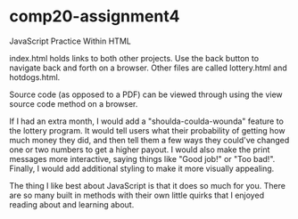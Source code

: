# comp20-assignment4
JavaScript Practice Within HTML

index.html holds links to both other projects. Use the back button to navigate back and forth on a browser.
Other files are called lottery.html and hotdogs.html.

Source code (as opposed to a PDF) can be viewed through using the view source code method on a browser.

If I had an extra month, I would add a "shoulda-coulda-wounda" feature to the lottery program. It would tell users
what their probability of getting how much money they did, and then tell them a few ways they could've changed one or 
two numbers to get a higher payout. I would also make the print messages more interactive, saying things like "Good 
job!" or "Too bad!". Finally, I would add additional styling to make it more visually appealing.

The thing I like best about JavaScript is that it does so much for you. There are so many built in methods with 
their own little quirks that I enjoyed reading about and learning about.
